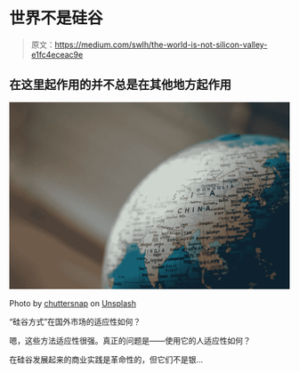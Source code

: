 # 世界不是硅谷

> 原文：<https://medium.com/swlh/the-world-is-not-silicon-valley-e1fc4eceac9e>

## 在这里起作用的并不总是在其他地方起作用

![](img/7b99a30efea36ad88a06ccc528a06d41.png)

Photo by [chuttersnap](https://unsplash.com/photos/aku7Zlj_x_o?utm_source=unsplash&utm_medium=referral&utm_content=creditCopyText) on [Unsplash](https://unsplash.com/?utm_source=unsplash&utm_medium=referral&utm_content=creditCopyText)

“硅谷方式”在国外市场的适应性如何？

嗯，这些方法适应性很强。真正的问题是——使用它的人适应性如何？

在硅谷发展起来的商业实践是革命性的，但它们不是银…